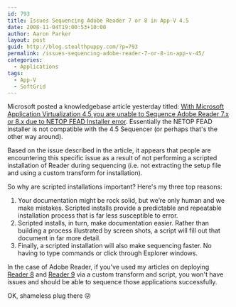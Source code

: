 ```yaml
---
id: 793
title: Issues Sequencing Adobe Reader 7 or 8 in App-V 4.5
date: 2008-11-04T19:00:53+10:00
author: Aaron Parker
layout: post
guid: http://blog.stealthpuppy.com/?p=793
permalink: /issues-sequencing-adobe-reader-7-or-8-in-app-v-45/
categories:
  - Applications
tags:
  - App-V
  - SoftGrid
---
```

Microsoft posted a knowledgebase article yesterday titled: [With Microsoft Application Virtualization 4.5 you are unable to Sequence Adobe Reader 7.x or 8.x due to NETOP FEAD Installer error](http://support.microsoft.com/kb/959460). Essentially the NETOP FEAD installer is not compatible with the 4.5 Sequencer (or perhaps that's the other way around).

Based on the issue described in the article, it appears that people are encountering this specific issue as a result of not performing a scripted installation of Reader during sequencing (i.e. not extracting the setup file and using a custom transform for installation).

So why are scripted installations important? Here's my three top reasons:

  1. Your documentation might be rock solid, but we’re only human and we make mistakes. Scripted installs provide a predictable and repeatable installation process that is far less susceptible to error. 
  2. Scripted installs, in turn, make documentation easier. Rather than building a process illustrated by screen shots, a script will fill out that document in far more detail.
  3. Finally, a scripted installation will also make sequencing faster. No having to type commands or click through Explorer windows.

In the case of Adobe Reader, if you've used my articles on deploying [Reader 8]({{site.baseurl}}/deployment/deploying-adobe-reader-81) and [Reader 9]({{site.baseurl}}/deployment/deploying-adobe-reader-9-for-windows) via a custom transform and script, you won't have issues and should be able to sequence those applications successfully.

OK, shameless plug there 😛